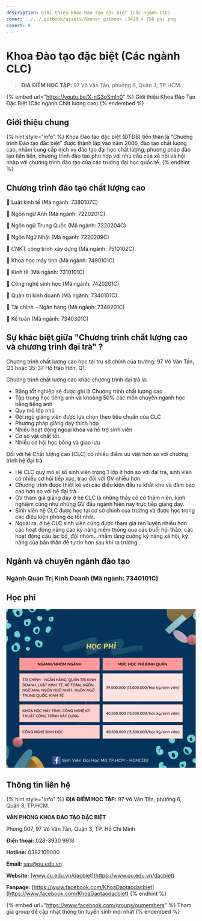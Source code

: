 ```yaml
---
description: Giới thiệu khoa Đào tạo đặc biệt (Các ngành CLC)
cover: ../../.gitbook/assets/Banner gitbook (3420 × 750 px).png
coverY: 0
---
```


# Khoa Đào tạo đặc biệt (Các ngành CLC)

> **ĐỊA ĐIỂM HỌC TẬP:** 97 Võ Văn Tần, phường 6, Quận 3, TP.HCM.

{% embed url="https://youtu.be/X-nG3oSmln0" %}
Giới thiệu Khoa Đào Tạo Đặc Biệt (Các ngành Chất lượng cao)
{% endembed %}

## Giới thiệu chung

{% hint style="info" %}
Khoa Đào tạo đặc biệt (ĐTĐB) tiền thân là “Chương trình Đào tạo đặc biệt” được thành lập vào năm 2006, đào tạo chất lượng cao, nhằm cung cấp dịch vụ đào tạo đại học chất lượng, phương pháp đào tạo tiên tiến, chương trình đào tạo phù hợp với nhu cầu của xã hội và hội nhập với chương trình đào tạo của các trường đại học quốc tế.
{% endhint %}

## Chương trình đào tạo chất lượng cao

📌 Luật kinh tế (Mã ngành: 7380107C)&#x20;

📌 Ngôn ngữ Anh (Mã ngành: 7220201C)&#x20;

📌 Ngôn ngữ Trung Quốc (Mã ngành: 7220204C)&#x20;

📌 Ngôn Ngữ Nhật (Mã ngành: 7220209C)&#x20;

📌 CNKT công trình xây dựng (Mã ngành: 7510102C)&#x20;

📌 Khoa học máy tính (Mã ngành: 7480101C)&#x20;

📌 Kinh tế (Mã ngành: 7310101C)&#x20;

📌 Công nghệ sinh học (Mã ngành: 7420201C)&#x20;

📌 Quản trị kinh doanh (Mã ngành: 7340101C)&#x20;

📌 Tài chính – Ngân hàng (Mã ngành: 7340201C)&#x20;

📌 Kế toán (Mã ngành: 7340301C)

## Sự khác biệt giữa "Chương trình chất lượng cao và chương trình đại trà" ?

Chương trình chất lượng cao học tại trụ sở chính của trường: 97 Võ Văn Tần, Q3 hoặc 35-37 Hồ Hảo Hớn, Q1.

Chương trình chất lượng cao khác chương trình đại trà là:

* Bằng tốt nghiệp sẽ được ghi là Chương trình chất lượng cao
* Tập trung học tiếng anh và khoảng 50% các môn chuyên ngành học bằng tiếng anh
* Quy mô lớp nhỏ
* Đội ngủ giảng viên được lựa chọn theo tiêu chuẩn của CLC
* Phương pháp giảng dạy thích hợp
* Nhiều hoạt động ngoại khóa và hỗ trợ sinh viên
* Cơ sở vật chất tốt.
* Nhiều cơ hội học bổng và giao lưu

Đối với hệ Chất lượng cao (CLC) có nhiều điểm ưu việt hơn so với chương trình hệ đại trà:

* Hệ CLC quy mô sĩ số sinh viên trong 1 lớp ít hơn so với đại trà, sinh viên có nhiều cơ hội tiếp xúc, trao đổi với GV nhiều hơn.
* Chương trình được thiết kế với các điều kiện đầu ra khắt khe và đảm bảo cao hơn so với hệ đại trà.
* GV tham gia giảng dạy ở hệ CLC là những thầy cô có thâm niên, kinh nghiệm cũng như những GV đầu ngành hiện nay trực tiếp giảng dạy.
* Sinh viên hệ CLC được học tại cơ sở chính của trường và được học trong các điều kiện phòng ốc tốt nhất.
* Ngoài ra, ở hệ CLC sinh viên cũng được tham gia rèn luyện nhiều hơn các hoạt động nâng cao kỹ năng mềm thông qua các buổi hội thảo, các hoạt động câu lạc bộ, đội nhóm...nhằm tăng cường kỹ năng xã hội, kỹ năng của bản thân để tự tin hơn sau khi ra trường...

## Ngành và chuyên ngành đào tạo

### Ngành Quản Trị Kinh Doanh (Mã ngành: 7340101C)



## Học phí

![](<../../.gitbook/assets/48 - học phí.png>)



## Thông tin liên hệ

{% hint style="info" %}
**ĐỊA ĐIỂM HỌC TẬP:** 97 Võ Văn Tần, phường 6, Quận 3, TP.HCM.

**VĂN PHÒNG KHOA ĐÀO TẠO ĐẶC BIỆT**&#x20;

Phòng 007, 97 Võ Văn Tần, Quận 3, TP. Hồ Chí Minh

**Điện thoại:** 028-3930 9918

**Hotline:** 0382109000

**Email:** sas@ou.edu.vn

**Website:** [www.ou.edu.vn/dacbiet](https://www.ou.edu.vn/dacbiet)

**Fanpage:** [https://www.facebook.com/KhoaDaotaodacbiet](https://www.facebook.com/KhoaDaotaodacbiet)
{% endhint %}

{% embed url="https://www.facebook.com/groups/oumembers" %}
Tham gia group để cập nhật thông tin tuyển sinh mới nhất
{% endembed %}
